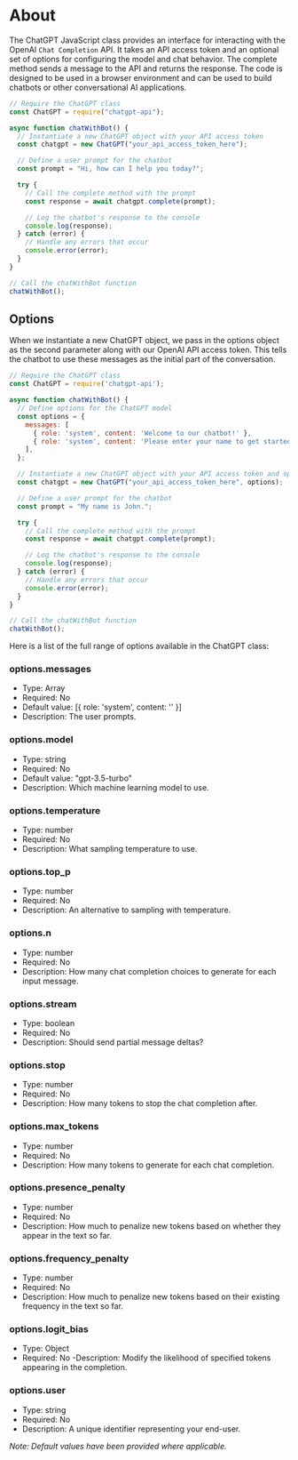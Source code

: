 # About

The ChatGPT JavaScript class provides an interface for interacting with the OpenAI `Chat Completion` API. It takes an API access token and an optional set of options for configuring the model and chat behavior. The complete method sends a message to the API and returns the response. The code is designed to be used in a browser environment and can be used to build chatbots or other conversational AI applications.

```javascript
// Require the ChatGPT class
const ChatGPT = require("chatgpt-api");

async function chatWithBot() {
  // Instantiate a new ChatGPT object with your API access token
  const chatgpt = new ChatGPT("your_api_access_token_here");

  // Define a user prompt for the chatbot
  const prompt = "Hi, how can I help you today?";

  try {
    // Call the complete method with the prompt
    const response = await chatgpt.complete(prompt);

    // Log the chatbot's response to the console
    console.log(response);
  } catch (error) {
    // Handle any errors that occur
    console.error(error);
  }
}

// Call the chatWithBot function
chatWithBot();
```

## Options

When we instantiate a new ChatGPT object, we pass in the options object as the second parameter along with our OpenAI API access token. This tells the chatbot to use these messages as the initial part of the conversation.


```javascript
// Require the ChatGPT class
const ChatGPT = require('chatgpt-api');

async function chatWithBot() {
  // Define options for the ChatGPT model
  const options = {
    messages: [
      { role: 'system', content: 'Welcome to our chatbot!' },
      { role: 'system', content: 'Please enter your name to get started.' },
    ],
  };

  // Instantiate a new ChatGPT object with your API access token and options
  const chatgpt = new ChatGPT("your_api_access_token_here", options);

  // Define a user prompt for the chatbot
  const prompt = "My name is John.";

  try {
    // Call the complete method with the prompt
    const response = await chatgpt.complete(prompt);

    // Log the chatbot's response to the console
    console.log(response);
  } catch (error) {
    // Handle any errors that occur
    console.error(error);
  }
}

// Call the chatWithBot function
chatWithBot();

```

Here is a list of the full range of options available in the ChatGPT class:

### options.messages
- Type: Array
- Required: No
- Default value: [{ role: 'system', content: '' }]
- Description: The user prompts.
### options.model
- Type: string
- Required: No
- Default value: "gpt-3.5-turbo"
- Description: Which machine learning model to use.
### options.temperature
- Type: number
- Required: No
- Description: What sampling temperature to use.
### options.top_p
- Type: number
- Required: No
- Description: An alternative to sampling with temperature.
### options.n
- Type: number
- Required: No
- Description: How many chat completion choices to generate for each input message.
### options.stream
- Type: boolean
- Required: No
- Description: Should send partial message deltas?
### options.stop
- Type: number
- Required: No
- Description: How many tokens to stop the chat completion after.
### options.max_tokens
- Type: number
- Required: No
- Description: How many tokens to generate for each chat completion.
### options.presence_penalty
- Type: number
- Required: No
- Description: How much to penalize new tokens based on whether they appear in the text so far.
### options.frequency_penalty
- Type: number
- Required: No
- Description: How much to penalize new tokens based on their existing frequency in the text so far.
### options.logit_bias
- Type: Object
- Required: No
-Description: Modify the likelihood of specified tokens appearing in the completion.
### options.user
- Type: string
- Required: No
- Description: A unique identifier representing your end-user.

*Note: Default values have been provided where applicable.*